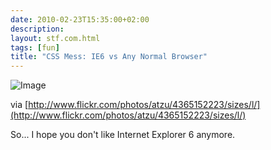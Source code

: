 ```yaml
---
date: 2010-02-23T15:35:00+02:00
description:
layout: stf.com.html
tags: [fun]
title: "CSS Mess: IE6 vs Any Normal Browser"
---
```


![Image](https://c1.staticflickr.com/5/4007/4365152223_a026981156_b.jpg)

via [http://www.flickr.com/photos/atzu/4365152223/sizes/l/](http://www.flickr.com/photos/atzu/4365152223/sizes/l/)

So... I hope you don't like Internet Explorer 6 anymore.
